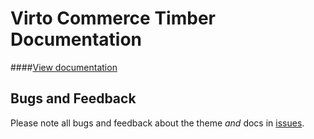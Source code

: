 Virto Commerce Timber Documentation
=====================

####[View documentation](http://virtocommerce.github.io/timber)

Bugs and Feedback
--
Please note all bugs and feedback about the theme *and* docs in [issues](https://github.com/VirtoCommerce/Timber/issues).
